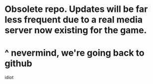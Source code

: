 # Obsolete repo. Updates will be far less frequent due to a real media server now existing for the game.
# ^ nevermind, we're going back to github
idiot
